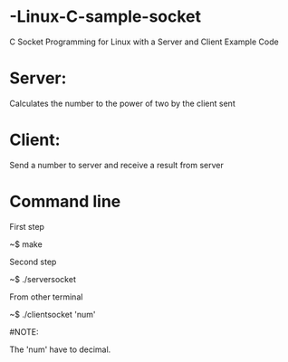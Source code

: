 # -Linux-C-sample-socket
C Socket Programming for Linux with a Server and Client Example Code


# Server:
Calculates the number to the power of two by the client sent

# Client:
Send a number to server and receive a result from server

# Command line
First step

~$ make

Second step

~$ ./serversocket

From other terminal

~$ ./clientsocket 'num'

#NOTE:

The 'num' have to decimal.
